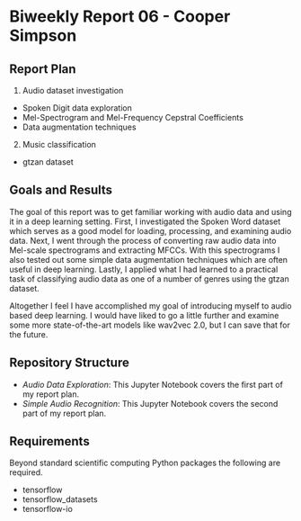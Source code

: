 # Biweekly Report 06 - Cooper Simpson

## Report Plan
1. Audio dataset investigation
  - Spoken Digit data exploration
  - Mel-Spectrogram and Mel-Frequency Cepstral Coefficients
  - Data augmentation techniques
2. Music classification
  - gtzan dataset

## Goals and Results
The goal of this report was to get familiar working with audio data and using it in a deep learning setting. First, I investigated the Spoken Word dataset which serves as a good model for loading, processing, and examining audio data. Next, I went through the process of converting raw audio data into Mel-scale spectrograms and extracting MFCCs. With this spectrograms I also tested out some simple data augmentation techniques which are often useful in deep learning. Lastly, I applied what I had learned to a practical task of classifying audio data as one of a number of genres using the gtzan dataset.

Altogether I feel I have accomplished my goal of introducing myself to audio based deep learning. I would have liked to go a little further and examine some more state-of-the-art models like wav2vec 2.0, but I can save that for the future.

## Repository Structure
- *Audio Data Exploration*: This Jupyter Notebook covers the first part of my report plan.
- *Simple Audio Recognition*: This Jupyter Notebook covers the second part of my report plan.

## Requirements
Beyond standard scientific computing Python packages the following are required.

- tensorflow
- tensorflow_datasets
- tensorflow-io
